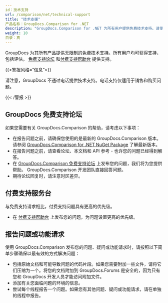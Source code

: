 ```yaml
---
id：技术支持
url: /comparison/net/technical-support
title: "技术支援"
产品名称：GroupDocs.Comparison for .NET
description: "GroupDocs.Comparison for .NET 为所有用户提供免费技术支持。请使用 GroupDocs 免费支持论坛报告您的问题、问题或功能请求。"
weight: 10
目录：真
---
```


GroupDocs 为其所有产品提供无限制的免费技术支持。所有用户均可获得支持，包括评估。 [免费支持论坛](https://forum.groupdocs.com/) 和[付费支持帮助台](https://helpdesk.groupdocs.com/) 提供支持。

{{<警报风格=“信息”>}}

请注意，GroupDocs 不通过电话提供技术支持。电话支持仅适用于销售和购买问题。

{{< /警报 >}}

## GroupDocs 免费支持论坛

如果您需要有关 GroupDocs.Comparison 的帮助，请考虑以下事项：

* 在报告问题之前，请确保您使用的是最新的 GroupDocs.Comparison 版本。请参阅 [GroupDocs.Comparison for .NET NuGet Package](https://www.nuget.org/packages/GroupDocs.Comparison/) 了解最新版本。
* 在报告问题之前，请查看论坛、本文档和 API 参考 - 也许您的问题已经得到解答。
* 在 [GroupDocs.Comparison 免费支持论坛](https://forum.groupdocs.com/c/comparison/12) 上发布您的问题，我们将为您提供帮助。 GroupDocs.Comparison 开发团队直接回答问题。
* 期待论坛回复时，请注意时区差异。

## 付费支持服务台

与免费支持请求相比，付费支持问题具有更高的优先级。

* 在 [付费支持帮助台](https://helpdesk.groupdocs.com/) 上发布您的问题，为问题设置更高的优先级。

## 报告问题或功能请求

使用 GroupDocs.Comparison 发布您的问题、疑问或功能请求时，请按照以下简单步骤确保以最有效的方式解决问题：

* 包括原始文档和可能导致问题的代码片段。如果您需要附加一些文件，请将它们压缩为一个。将您的文档附加到 GroupDocs.Forums 是安全的，因为只有您和 GroupDocs 开发人员才能访问附加文件。
* 添加有关您面临问题的环境的信息。
* 尝试每个线程报告一个问题。如果您有其他问题、疑问或功能请求，请在单独的线程中报告。

